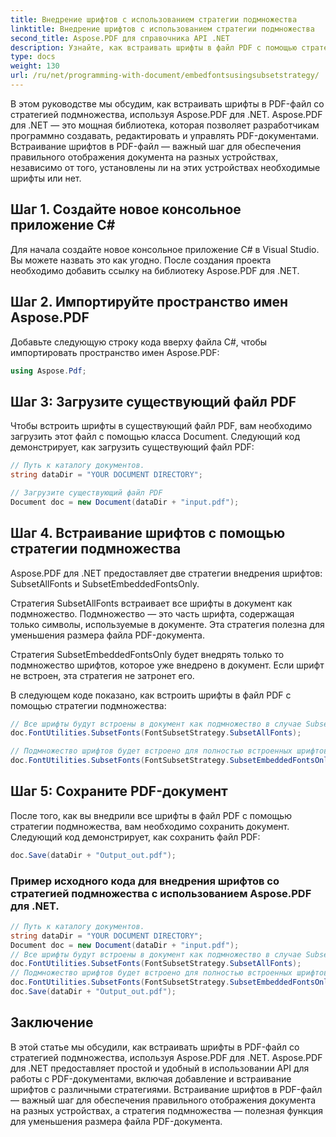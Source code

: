 ```yaml
---
title: Внедрение шрифтов с использованием стратегии подмножества
linktitle: Внедрение шрифтов с использованием стратегии подмножества
second_title: Aspose.PDF для справочника API .NET
description: Узнайте, как встраивать шрифты в файл PDF с помощью стратегии подмножества, используя Aspose.PDF для .NET. Оптимизируйте размер PDF-файла, вставляя только необходимые символы.
type: docs
weight: 130
url: /ru/net/programming-with-document/embedfontsusingsubsetstrategy/
---
```


В этом руководстве мы обсудим, как встраивать шрифты в PDF-файл со стратегией подмножества, используя Aspose.PDF для .NET. Aspose.PDF для .NET — это мощная библиотека, которая позволяет разработчикам программно создавать, редактировать и управлять PDF-документами. Встраивание шрифтов в PDF-файл — важный шаг для обеспечения правильного отображения документа на разных устройствах, независимо от того, установлены ли на этих устройствах необходимые шрифты или нет.

## Шаг 1. Создайте новое консольное приложение C#
Для начала создайте новое консольное приложение C# в Visual Studio. Вы можете назвать это как угодно. После создания проекта необходимо добавить ссылку на библиотеку Aspose.PDF для .NET.

## Шаг 2. Импортируйте пространство имен Aspose.PDF
Добавьте следующую строку кода вверху файла C#, чтобы импортировать пространство имен Aspose.PDF:

```csharp
using Aspose.Pdf;
```

## Шаг 3: Загрузите существующий файл PDF
Чтобы встроить шрифты в существующий файл PDF, вам необходимо загрузить этот файл с помощью класса Document. Следующий код демонстрирует, как загрузить существующий файл PDF:

```csharp
// Путь к каталогу документов.
string dataDir = "YOUR DOCUMENT DIRECTORY";

// Загрузите существующий файл PDF
Document doc = new Document(dataDir + "input.pdf");
```

## Шаг 4. Встраивание шрифтов с помощью стратегии подмножества
Aspose.PDF для .NET предоставляет две стратегии внедрения шрифтов: SubsetAllFonts и SubsetEmbeddedFontsOnly.

Стратегия SubsetAllFonts встраивает все шрифты в документ как подмножество. Подмножество — это часть шрифта, содержащая только символы, используемые в документе. Эта стратегия полезна для уменьшения размера файла PDF-документа.

Стратегия SubsetEmbeddedFontsOnly будет внедрять только то подмножество шрифтов, которое уже внедрено в документ. Если шрифт не встроен, эта стратегия не затронет его.

В следующем коде показано, как встроить шрифты в файл PDF с помощью стратегии подмножества:

```csharp
// Все шрифты будут встроены в документ как подмножество в случае SubsetAllFonts.
doc.FontUtilities.SubsetFonts(FontSubsetStrategy.SubsetAllFonts);

// Подмножество шрифтов будет встроено для полностью встроенных шрифтов, но шрифты, которые не встроены в документ, не будут затронуты.
doc.FontUtilities.SubsetFonts(FontSubsetStrategy.SubsetEmbeddedFontsOnly);
```

## Шаг 5: Сохраните PDF-документ
После того, как вы внедрили все шрифты в файл PDF с помощью стратегии подмножества, вам необходимо сохранить документ. Следующий код демонстрирует, как сохранить файл PDF:

```csharp
doc.Save(dataDir + "Output_out.pdf");
```

### Пример исходного кода для внедрения шрифтов со стратегией подмножества с использованием Aspose.PDF для .NET. 

```csharp
// Путь к каталогу документов.
string dataDir = "YOUR DOCUMENT DIRECTORY";
Document doc = new Document(dataDir + "input.pdf");
// Все шрифты будут встроены в документ как подмножество в случае SubsetAllFonts.
doc.FontUtilities.SubsetFonts(FontSubsetStrategy.SubsetAllFonts);
// Подмножество шрифтов будет встроено для полностью встроенных шрифтов, но шрифты, которые не встроены в документ, не будут затронуты.
doc.FontUtilities.SubsetFonts(FontSubsetStrategy.SubsetEmbeddedFontsOnly);
doc.Save(dataDir + "Output_out.pdf");
```

## Заключение
В этой статье мы обсудили, как встраивать шрифты в PDF-файл со стратегией подмножества, используя Aspose.PDF для .NET. Aspose.PDF для .NET предоставляет простой и удобный в использовании API для работы с PDF-документами, включая добавление и встраивание шрифтов с различными стратегиями. Встраивание шрифтов в PDF-файл — важный шаг для обеспечения правильного отображения документа на разных устройствах, а стратегия подмножества — полезная функция для уменьшения размера файла PDF-документа.

